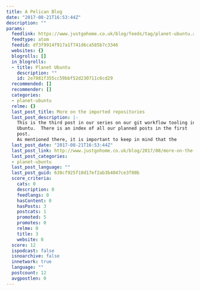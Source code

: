 ```yaml
---
title: A Pelican Blog
date: "2017-08-21T16:53:44Z"
description: ""
params:
  feedlink: https://www.justgohome.co.uk/blog/feeds/tag/planet-ubuntu.atom.xml
  feedtype: atom
  feedid: df3f9914f917a1f741d6ca585b7c3346
  websites: {}
  blogrolls: []
  in_blogrolls:
  - title: Planet Ubuntu
    description: ""
    id: 2e7081f355cc59bbf52d230711c6cd29
  recommended: []
  recommender: []
  categories:
  - planet-ubuntu
  relme: {}
  last_post_title: More on the imported repositories
  last_post_description: |-
    This is the third post in our series on our git workflow tooling in
    Ubuntu.  There is an index of all our planned posts in the first
    post.
    As mentioned there, it is important to keep in mind that the
  last_post_date: "2017-08-21T16:53:44Z"
  last_post_link: http://www.justgohome.co.uk/blog/2017/08/more-on-the-imported-repositories.html
  last_post_categories:
  - planet-ubuntu
  last_post_language: ""
  last_post_guid: 630cf925f10d17ef2ab3b4047ce3f80b
  score_criteria:
    cats: 0
    description: 0
    feedlangs: 0
    hasContent: 0
    hasPosts: 3
    postcats: 1
    promoted: 5
    promotes: 0
    relme: 0
    title: 3
    website: 0
  score: 12
  ispodcast: false
  isnoarchive: false
  innetwork: true
  language: ""
  postcount: 12
  avgpostlen: 0
---
```

